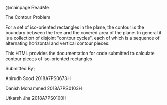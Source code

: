@mainpage ReadMe


The Contour Problem 

For a set of iso-oriented rectangles in the plane, the contour is the boundary
between the free and the covered area of the plane. In general it is a collection
of disjoint "contour cycles", each of which is a sequence of alternating horizontal and vertical contour pieces. 


This HTML provides the documentation for code submitted to calculate contour pieces of iso-oriented rectangles

Submitted By;


Anirudh Sood      2018A7PS0673H


Danish Mohammed   2018A7PS0103H


Utkarsh Jha       2018A7PS0100H